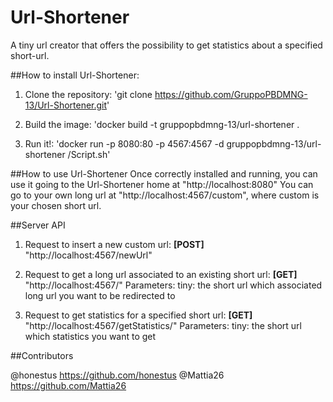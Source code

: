 # Url-Shortener
A tiny url creator that offers the possibility to get statistics about a specified short-url.

##How to install Url-Shortener:

1. Clone the repository:
'git clone https://github.com/GruppoPBDMNG-13/Url-Shortener.git'

2. Build the image:
'docker build -t gruppopbdmng-13/url-shortener .

3. Run it!:
'docker run -p 8080:80 -p 4567:4567 -d gruppopbdmng-13/url-shortener /Script.sh'

##How to use Url-Shortener
Once correctly installed and running, you can use it going to the Url-Shortener home at "http://localhost:8080"
You can go to your own long url at "http://localhost:4567/custom", where custom is your chosen short url.

##Server API
1. Request to insert a new custom url: 
	**[POST]** "http://localhost:4567/newUrl"
	

2. Request to get a long url associated to an existing short url:
	**[GET]** "http://localhost:4567/"
	Parameters:
	tiny: the short url which associated long url you want to be redirected to	

3. Request to get statistics for a specified short url:
	**[GET]** "http://localhost:4567/getStatistics/"
	Parameters:
	tiny: the short url which statistics you want to get
	

##Contributors

@honestus https://github.com/honestus
@Mattia26 https://github.com/Mattia26


